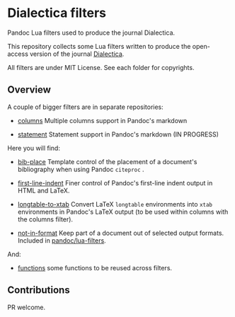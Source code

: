 # Dialectica filters

Pandoc Lua filters used to produce the journal Dialectica.

This repository collects some Lua filters written to produce the
open-access version of the journal [Dialectica](https://dialectica.philosophie.ch).

All filters are under MIT License. See each folder for copyrights.

## Overview

A couple of bigger filters are in separate repositories:

* [columns](https://github.com/jdutant/columns) Multiple columns support in Pandoc's markdown

* [statement](https://github.com/jdutant/statement) Statement support in Pandoc's markdown (IN PROGRESS)

Here you will find:

* [bib-place](bib-place) Template control of the placement of a
document's bibliography when using Pandoc `citeproc` . 

* [first-line-indent](first-line-indent) Finer control of Pandoc's
first-line indent output in HTML and LaTeX. 

* [longtable-to-xtab](longtable-to-xtab) Convert LaTeX
`longtable` environments into `xtab` environments in Pandoc's LaTeX
output (to be used within columns with the columns filter).

* [not-in-format](not-in-format) Keep part of a document out of selected
output formats. Included in [pandoc/lua-filters](https://github.com/pandoc/lua-filters).

And:

* [functions](functions) some functions to be reused across filters.

## Contributions

PR welcome. 

